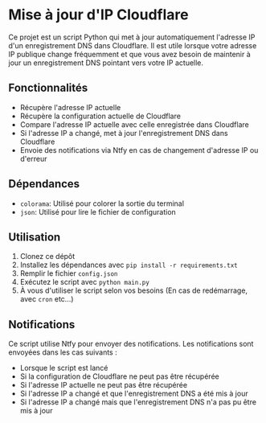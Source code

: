 # Mise à jour d'IP Cloudflare

Ce projet est un script Python qui met à jour automatiquement l'adresse IP d'un enregistrement DNS dans Cloudflare. Il est utile lorsque votre adresse IP publique change fréquemment et que vous avez besoin de maintenir à jour un enregistrement DNS pointant vers votre IP actuelle.

## Fonctionnalités

- Récupère l'adresse IP actuelle
- Récupère la configuration actuelle de Cloudflare
- Compare l'adresse IP actuelle avec celle enregistrée dans Cloudflare
- Si l'adresse IP a changé, met à jour l'enregistrement DNS dans Cloudflare
- Envoie des notifications via Ntfy en cas de changement d'adresse IP ou d'erreur

## Dépendances

- `colorama`: Utilisé pour colorer la sortie du terminal
- `json`: Utilisé pour lire le fichier de configuration

## Utilisation

1. Clonez ce dépôt
2. Installez les dépendances avec `pip install -r requirements.txt`
3. Remplir le fichier `config.json`
4. Exécutez le script avec `python main.py`
5. À vous d'utiliser le script selon vos besoins (En cas de redémarrage, avec `cron` etc...)

## Notifications

Ce script utilise Ntfy pour envoyer des notifications. Les notifications sont envoyées dans les cas suivants :

- Lorsque le script est lancé
- Si la configuration de Cloudflare ne peut pas être récupérée
- Si l'adresse IP actuelle ne peut pas être récupérée
- Si l'adresse IP a changé et que l'enregistrement DNS a été mis à jour
- Si l'adresse IP a changé mais que l'enregistrement DNS n'a pas pu être mis à jour
